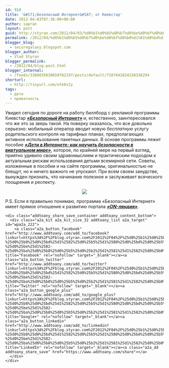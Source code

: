 ```yaml
---
id: 918
title: '&#171;Безопасный Интернет&#187; от Киевстар'
date: 2012-04-03T07:36:00+00:00
author: sapran
layout: post
guid: http://styran.com/2012/04/03/%d0%b1%d0%b5%d0%b7%d0%be%d0%bf%d0%b0%d1%81%d0%bd%d1%8b%d0%b9-%d0%b8%d0%bd%d1%82%d0%b5%d1%80%d0%bd%d0%b5%d1%82-%d0%be%d1%82-%d0%ba%d0%b8%d0%b5%d0%b2%d1%81%d1%82%d0%b0%d1%80/
permalink: /2012/04/%d0%b1%d0%b5%d0%b7%d0%be%d0%bf%d0%b0%d1%81%d0%bd%d1%8b%d0%b9-%d0%b8%d0%bd%d1%82%d0%b5%d1%80%d0%bd%d0%b5%d1%82-%d0%be%d1%82-%d0%ba%d0%b8%d0%b5%d0%b2%d1%81%d1%82%d0%b0%d1%80/
blogger_blog:
  - securegalaxy.blogspot.com
blogger_author:
  - Vlad Styran
blogger_permalink:
  - /2012/04/blog-post.html
blogger_internal:
  - /feeds/3388835630659782197/posts/default/7107441824150336294
shorturl:
  - http://tinyurl.com/otk6v2y
tags:
  - дети
  - приватность
---
```

<div dir="ltr" style="text-align: left;">
  Увидел сегодня по дороге на работу биллборд с рекламой программы Киевстар <i><b><a href="http://bezpeka.kyivstar.ua/ru/" target="_blank">&#171;Безопасный Интернет&#187;</a> </b></i>и, естественно, заинтересовался что же это за зверь такой. На поверку оказалось, что все довольно серьезно: мобильный оператор вводит новую <i>бесплатную </i>услугу родительского контроля на тарифных планах, предполагающих активное использование пакетных данных. В основе программы лежит пособие <a href="https://docs.google.com/viewer?url=http://bezpeka.kyivstar.ua/f/2/materials/the_benefit_for_parents/A5_Ukrainian.pdf&pli=1" target="_blank"><i><b>&#171;Дети в Интернете: как научить безопасности в виртуальном мире&#187;</b></i></a>, которое, по крайней мере на первый взгляд, приятно удивило своим здравомыслием и практическим подходом к актуальным рискам использования детьми всемирной сети. Советы, изложенные в пособии и на сайте программы, оригинальностью не блещут, но и ничего важного не упускают. При всем своем занудстве, вынужден признать, что начинание полезное и заслуживает всяческого поощрения и респекту.</p> 
  
  <div style="clear: both; text-align: center;">
    <a href="http://bezpeka.kyivstar.ua/ru/" target="_blank"><img border="0" src="http://kyivstar.ua/f/photo/i/26/320_26424.jpg" /></a><span></span><span></span><a href="http://www.blogger.com/"></a>
  </div>
  
  <p>
    P.S. Если я правильно понимаю, программа &#171;Безопасный Интернет&#187; имеет прямое отношение к развитию портала <i><b><a href="http://onlandia.org.ua/ru-RU/" target="_blank">&#171;ON-ляндия&#187;</a></b></i>.</div> 
    
    <div class="addtoany_share_save_container addtoany_content_bottom">
      <div class="a2a_kit a2a_kit_size_32 addtoany_list a2a_target" id="wpa2a_222">
        <a class="a2a_button_facebook" href="http://www.addtoany.com/add_to/facebook?linkurl=https%3A%2F%2Fblog.styran.com%2F2012%2F04%2F%25d0%25b1%25d0%25b5%25d0%25b7%25d0%25be%25d0%25bf%25d0%25b0%25d1%2581%25d0%25bd%25d1%258b%25d0%25b9-%25d0%25b8%25d0%25bd%25d1%2582%25d0%25b5%25d1%2580%25d0%25bd%25d0%25b5%25d1%2582-%25d0%25be%25d1%2582-%25d0%25ba%25d0%25b8%25d0%25b5%25d0%25b2%25d1%2581%25d1%2582%25d0%25b0%25d1%2580%2F&linkname=%C2%AB%D0%91%D0%B5%D0%B7%D0%BE%D0%BF%D0%B0%D1%81%D0%BD%D1%8B%D0%B9%20%D0%98%D0%BD%D1%82%D0%B5%D1%80%D0%BD%D0%B5%D1%82%C2%BB%20%D0%BE%D1%82%20%D0%9A%D0%B8%D0%B5%D0%B2%D1%81%D1%82%D0%B0%D1%80" title="Facebook" rel="nofollow" target="_blank"></a><a class="a2a_button_twitter" href="http://www.addtoany.com/add_to/twitter?linkurl=https%3A%2F%2Fblog.styran.com%2F2012%2F04%2F%25d0%25b1%25d0%25b5%25d0%25b7%25d0%25be%25d0%25bf%25d0%25b0%25d1%2581%25d0%25bd%25d1%258b%25d0%25b9-%25d0%25b8%25d0%25bd%25d1%2582%25d0%25b5%25d1%2580%25d0%25bd%25d0%25b5%25d1%2582-%25d0%25be%25d1%2582-%25d0%25ba%25d0%25b8%25d0%25b5%25d0%25b2%25d1%2581%25d1%2582%25d0%25b0%25d1%2580%2F&linkname=%C2%AB%D0%91%D0%B5%D0%B7%D0%BE%D0%BF%D0%B0%D1%81%D0%BD%D1%8B%D0%B9%20%D0%98%D0%BD%D1%82%D0%B5%D1%80%D0%BD%D0%B5%D1%82%C2%BB%20%D0%BE%D1%82%20%D0%9A%D0%B8%D0%B5%D0%B2%D1%81%D1%82%D0%B0%D1%80" title="Twitter" rel="nofollow" target="_blank"></a><a class="a2a_button_google_plus" href="http://www.addtoany.com/add_to/google_plus?linkurl=https%3A%2F%2Fblog.styran.com%2F2012%2F04%2F%25d0%25b1%25d0%25b5%25d0%25b7%25d0%25be%25d0%25bf%25d0%25b0%25d1%2581%25d0%25bd%25d1%258b%25d0%25b9-%25d0%25b8%25d0%25bd%25d1%2582%25d0%25b5%25d1%2580%25d0%25bd%25d0%25b5%25d1%2582-%25d0%25be%25d1%2582-%25d0%25ba%25d0%25b8%25d0%25b5%25d0%25b2%25d1%2581%25d1%2582%25d0%25b0%25d1%2580%2F&linkname=%C2%AB%D0%91%D0%B5%D0%B7%D0%BE%D0%BF%D0%B0%D1%81%D0%BD%D1%8B%D0%B9%20%D0%98%D0%BD%D1%82%D0%B5%D1%80%D0%BD%D0%B5%D1%82%C2%BB%20%D0%BE%D1%82%20%D0%9A%D0%B8%D0%B5%D0%B2%D1%81%D1%82%D0%B0%D1%80" title="Google+" rel="nofollow" target="_blank"></a><a class="a2a_button_linkedin" href="http://www.addtoany.com/add_to/linkedin?linkurl=https%3A%2F%2Fblog.styran.com%2F2012%2F04%2F%25d0%25b1%25d0%25b5%25d0%25b7%25d0%25be%25d0%25bf%25d0%25b0%25d1%2581%25d0%25bd%25d1%258b%25d0%25b9-%25d0%25b8%25d0%25bd%25d1%2582%25d0%25b5%25d1%2580%25d0%25bd%25d0%25b5%25d1%2582-%25d0%25be%25d1%2582-%25d0%25ba%25d0%25b8%25d0%25b5%25d0%25b2%25d1%2581%25d1%2582%25d0%25b0%25d1%2580%2F&linkname=%C2%AB%D0%91%D0%B5%D0%B7%D0%BE%D0%BF%D0%B0%D1%81%D0%BD%D1%8B%D0%B9%20%D0%98%D0%BD%D1%82%D0%B5%D1%80%D0%BD%D0%B5%D1%82%C2%BB%20%D0%BE%D1%82%20%D0%9A%D0%B8%D0%B5%D0%B2%D1%81%D1%82%D0%B0%D1%80" title="LinkedIn" rel="nofollow" target="_blank"></a><a class="a2a_dd addtoany_share_save" href="https://www.addtoany.com/share"></a>
      </div>
    </div>